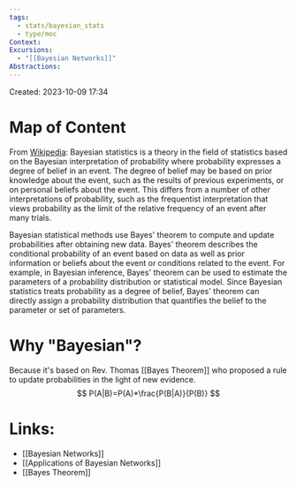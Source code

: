 ```yaml
---
tags:
  - stats/bayesian_stats
  - type/moc
Context: 
Excursions:
  - "[[Bayesian Networks]]"
Abstractions:
---
```

Created: 2023-10-09 17:34

# Map of Content

From [Wikipedia](https://en.wikipedia.org/wiki/Bayesian_statistics):
Bayesian statistics is a theory in the field of statistics based on the Bayesian interpretation of probability where probability expresses a degree of belief in an event. The degree of belief may be based on prior knowledge about the event, such as the results of previous experiments, or on personal beliefs about the event. This differs from a number of other interpretations of probability, such as the frequentist interpretation that views probability as the limit of the relative frequency of an event after many trials.

Bayesian statistical methods use Bayes' theorem to compute and update probabilities after obtaining new data. Bayes' theorem describes the conditional probability of an event based on data as well as prior information or beliefs about the event or conditions related to the event. For example, in Bayesian inference, Bayes' theorem can be used to estimate the parameters of a probability distribution or statistical model. Since Bayesian statistics treats probability as a degree of belief, Bayes' theorem can directly assign a probability distribution that quantifies the belief to the parameter or set of parameters.

# Why "Bayesian"? 

Because it's based on Rev. Thomas [[Bayes Theorem]] who proposed a rule to update probabilities in the light of new evidence. $$ P(A|B)=P(A)*\frac{P(B|A)}{P(B)} $$


# Links:
- [[Bayesian Networks]]
- [[Applications of Bayesian Networks]]
- [[Bayes Theorem]]